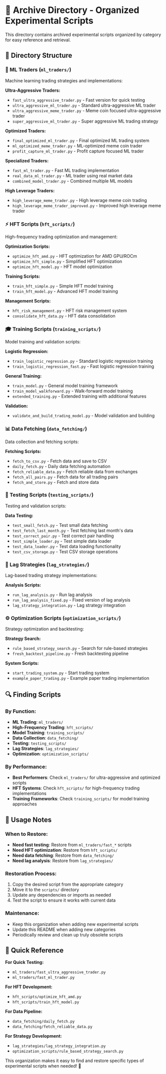 # 📁 Archive Directory - Organized Experimental Scripts

This directory contains archived experimental scripts organized by category for easy reference and retrieval.

## 📂 Directory Structure

### 🤖 ML Traders (`ml_traders/`)
Machine learning trading strategies and implementations:

**Ultra-Aggressive Traders:**
- `fast_ultra_aggressive_trader.py` - Fast version for quick testing
- `ultra_aggressive_ml_trader.py` - Standard ultra-aggressive ML trader
- `ultra_aggressive_meme_trader.py` - Meme coin focused ultra-aggressive trader
- `super_aggressive_ml_trader.py` - Super aggressive ML trading strategy

**Optimized Traders:**
- `final_optimized_ml_trader.py` - Final optimized ML trading system
- `ml_optimized_meme_trader.py` - ML-optimized meme coin trader
- `profit_capture_ml_trader.py` - Profit capture focused ML trader

**Specialized Traders:**
- `fast_ml_trader.py` - Fast ML trading implementation
- `real_data_ml_trader.py` - ML trader using real market data
- `combined_model_trader.py` - Combined multiple ML models

**High Leverage Traders:**
- `high_leverage_meme_trader.py` - High leverage meme coin trading
- `high_leverage_meme_trader_improved.py` - Improved high leverage meme trader

### ⚡ HFT Scripts (`hft_scripts/`)
High-frequency trading optimization and management:

**Optimization Scripts:**
- `optimize_hft_amd.py` - HFT optimization for AMD GPU/ROCm
- `optimize_hft_simple.py` - Simplified HFT optimization
- `optimize_hft_model.py` - HFT model optimization

**Training Scripts:**
- `train_hft_simple.py` - Simple HFT model training
- `train_hft_model.py` - Advanced HFT model training

**Management Scripts:**
- `hft_risk_management.py` - HFT risk management system
- `consolidate_hft_data.py` - HFT data consolidation

### 🎓 Training Scripts (`training_scripts/`)
Model training and validation scripts:

**Logistic Regression:**
- `train_logistic_regression.py` - Standard logistic regression training
- `train_logistic_regression_fast.py` - Fast logistic regression training

**General Training:**
- `train_model.py` - General model training framework
- `train_model_walkforward.py` - Walk-forward model training
- `extended_training.py` - Extended training with additional features

**Validation:**
- `validate_and_build_trading_model.py` - Model validation and building

### 📊 Data Fetching (`data_fetching/`)
Data collection and fetching scripts:

**Fetching Scripts:**
- `fetch_to_csv.py` - Fetch data and save to CSV
- `daily_fetch.py` - Daily data fetching automation
- `fetch_reliable_data.py` - Fetch reliable data from exchanges
- `fetch_all_pairs.py` - Fetch data for all trading pairs
- `fetch_and_store.py` - Fetch and store data

### 🧪 Testing Scripts (`testing_scripts/`)
Testing and validation scripts:

**Data Testing:**
- `test_small_fetch.py` - Test small data fetching
- `test_fetch_last_month.py` - Test fetching last month's data
- `test_correct_pair.py` - Test correct pair handling
- `test_simple_loader.py` - Test simple data loader
- `test_data_loader.py` - Test data loading functionality
- `test_csv_storage.py` - Test CSV storage operations

### 🔗 Lag Strategies (`lag_strategies/`)
Lag-based trading strategy implementations:

**Analysis Scripts:**
- `run_lag_analysis.py` - Run lag analysis
- `run_lag_analysis_fixed.py` - Fixed version of lag analysis
- `lag_strategy_integration.py` - Lag strategy integration

### ⚙️ Optimization Scripts (`optimization_scripts/`)
Strategy optimization and backtesting:

**Strategy Search:**
- `rule_based_strategy_search.py` - Search for rule-based strategies
- `fresh_backtest_pipeline.py` - Fresh backtesting pipeline

**System Scripts:**
- `start_trading_system.py` - Start trading system
- `example_paper_trading.py` - Example paper trading implementation

## 🔍 Finding Scripts

### By Function:
- **ML Trading**: `ml_traders/`
- **High-Frequency Trading**: `hft_scripts/`
- **Model Training**: `training_scripts/`
- **Data Collection**: `data_fetching/`
- **Testing**: `testing_scripts/`
- **Lag Strategies**: `lag_strategies/`
- **Optimization**: `optimization_scripts/`

### By Performance:
- **Best Performers**: Check `ml_traders/` for ultra-aggressive and optimized scripts
- **HFT Systems**: Check `hft_scripts/` for high-frequency trading implementations
- **Training Frameworks**: Check `training_scripts/` for model training approaches

## 📝 Usage Notes

### When to Restore:
- **Need fast testing**: Restore from `ml_traders/fast_*` scripts
- **Need HFT optimization**: Restore from `hft_scripts/`
- **Need data fetching**: Restore from `data_fetching/`
- **Need lag analysis**: Restore from `lag_strategies/`

### Restoration Process:
1. Copy the desired script from the appropriate category
2. Move it to the `scripts/` directory
3. Update any dependencies or imports as needed
4. Test the script to ensure it works with current data

### Maintenance:
- Keep this organization when adding new experimental scripts
- Update this README when adding new categories
- Periodically review and clean up truly obsolete scripts

## 🎯 Quick Reference

**For Quick Testing:**
- `ml_traders/fast_ultra_aggressive_trader.py`
- `ml_traders/fast_ml_trader.py`

**For HFT Development:**
- `hft_scripts/optimize_hft_amd.py`
- `hft_scripts/train_hft_model.py`

**For Data Pipeline:**
- `data_fetching/daily_fetch.py`
- `data_fetching/fetch_reliable_data.py`

**For Strategy Development:**
- `lag_strategies/lag_strategy_integration.py`
- `optimization_scripts/rule_based_strategy_search.py`

This organization makes it easy to find and restore specific types of experimental scripts when needed! 🚀 